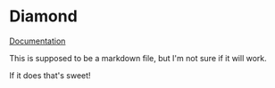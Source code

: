 # Diamond

[Documentation](html/index.html)

This is supposed to be a markdown file, but I'm not sure if it will work.

If it does that's sweet!